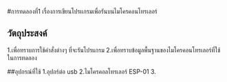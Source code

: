 #การทดลองที่1 เรื่องการเขียนโปรเเกรมเพื่อรันบนไมโครคอนโทรเลอร์

## วัตถุประสงค์
1.เพื่อทราบการใช้คำสั่งต่างๆ ที่จะรันโปรแกรม
2.เพื่อทราบข้อมูลพื้นฐานของไมโครคอนโทรเลอร์ที่ใช้ในการทดลอง

##อุปกรณ์ที่ใช้
1.อุปกร์ต่อ usb
2.ไมโครคอลโทรเลอร์ ESP-01
3.
